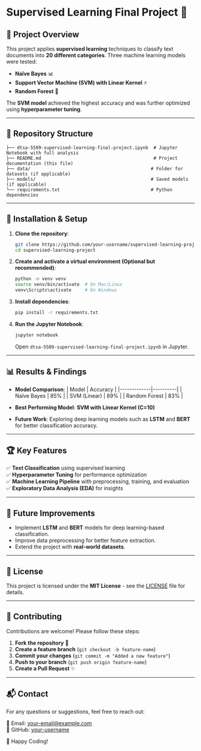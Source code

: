 # Supervised Learning Final Project 🚀

## 📌 Project Overview
This project applies **supervised learning** techniques to classify text documents into **20 different categories**. Three machine learning models were tested:

- **Naïve Bayes** 📊
- **Support Vector Machine (SVM) with Linear Kernel** ⚡
- **Random Forest** 🌲

The **SVM model** achieved the highest accuracy and was further optimized using **hyperparameter tuning**.

---

## 📂 Repository Structure
```
├── dtsa-5509-supervised-learning-final-project.ipynb  # Jupyter Notebook with full analysis
├── README.md                                          # Project documentation (this file)
├── data/                                             # Folder for datasets (if applicable)
├── models/                                           # Saved models (if applicable)
└── requirements.txt                                  # Python dependencies
```

---

## 🔧 Installation & Setup

1. **Clone the repository**:
   ```bash
   git clone https://github.com/your-username/supervised-learning-project.git
   cd supervised-learning-project
   ```

2. **Create and activate a virtual environment (Optional but recommended)**:
   ```bash
   python -m venv venv
   source venv/bin/activate  # On Mac/Linux
   venv\Scripts\activate     # On Windows
   ```

3. **Install dependencies**:
   ```bash
   pip install -r requirements.txt
   ```

4. **Run the Jupyter Notebook**:
   ```bash
   jupyter notebook
   ```

   Open `dtsa-5509-supervised-learning-final-project.ipynb` in Jupyter.

---

## 📊 Results & Findings

- **Model Comparison**:
  | Model        | Accuracy |
  |-------------|----------|
  | Naïve Bayes | 85%      |
  | SVM (Linear) | 89%     |
  | Random Forest | 83%    |

- **Best Performing Model**: **SVM with Linear Kernel (C=10)**
- **Future Work**: Exploring deep learning models such as **LSTM** and **BERT** for better classification accuracy.

---

## 🏆 Key Features

✅ **Text Classification** using supervised learning  
✅ **Hyperparameter Tuning** for performance optimization  
✅ **Machine Learning Pipeline** with preprocessing, training, and evaluation  
✅ **Exploratory Data Analysis (EDA)** for insights  

---

## 📌 Future Improvements

- Implement **LSTM** and **BERT** models for deep learning-based classification.
- Improve data preprocessing for better feature extraction.
- Extend the project with **real-world datasets**.

---

## 📜 License
This project is licensed under the **MIT License** - see the [LICENSE](LICENSE) file for details.

---

## 🤝 Contributing
Contributions are welcome! Please follow these steps:
1. **Fork the repository** 🍴
2. **Create a feature branch** (`git checkout -b feature-name`)
3. **Commit your changes** (`git commit -m "Added a new feature"`)
4. **Push to your branch** (`git push origin feature-name`)
5. **Create a Pull Request** ✨

---

## 📬 Contact
For any questions or suggestions, feel free to reach out:

📧 Email: [your-email@example.com](mailto:your-email@example.com)  
🔗 GitHub: [your-username](https://github.com/your-username)  

🚀 Happy Coding!
